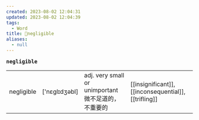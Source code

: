 ```yaml
---
created: 2023-08-02 12:04:31
updated: 2023-08-02 12:04:39
tags:
  - Word
title: 📖negligible
aliases:
  - null
---
```


<pre><strong>negligible</strong></pre>
|   |   |   |   |
|---|---|---|---|
|negligible|['nɛɡlɪdʒəbl]|adj. very small or unimportant 微不⾜道的，不重要的|[[insignificant]], [[inconsequential]], [[trifling]]|